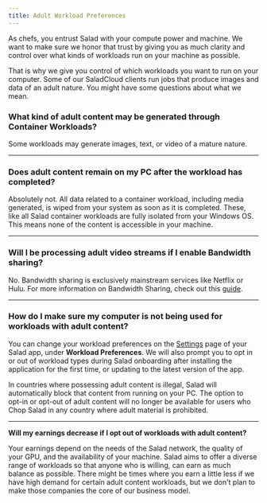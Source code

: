 ```yaml
---
title: Adult Workload Preferences
---
```


As chefs, you entrust Salad with your compute power and machine. We want to make sure we honor that trust by giving you
as much clarity and control over what kinds of workloads run on your machine as possible.

That is why we give you control of which workloads you want to run on your computer. Some of our SaladCloud clients run
jobs that produce images and data of an adult nature. You might have some questions about what we mean.

### **What kind of adult content may be generated through Container Workloads?**

Some workloads may generate images, text, or video of a mature nature.

---

### **Does adult content remain on my PC after the workload has completed?**

Absolutely not. All data related to a container workload, including media generated, is wiped from your system as soon
as it is completed. These, like all Salad container workloads are fully isolated from your Windows OS. This means none
of the content is accessible in your machine.

---

### **Will I be processing adult video streams if I enable Bandwidth sharing?**

No. Bandwidth sharing is exclusively mainstream services like Netflix or Hulu. For more information on Bandwidth
Sharing, check out this [guide](/docs/FAQ/Jobs/253-what-is-bandwidth-sharing).

---

### **How do I make sure my computer is not being used for workloads with adult content?**

You can change your workload preferences on the [Settings](/docs/Guides/Using-the-Salad-App/353-Salad-App-settings) page
of your Salad app, under **Workload Preferences**. We will also prompt you to opt in or out of workload types during
Salad onboarding after installing the application for the first time, or updating to the latest version of the app.

In countries where possessing adult content is illegal, Salad will automatically block that content from running on your
PC. The option to opt-in or opt-out of adult content will no longer be available for users who Chop Salad in any country
where adult material is prohibited.

---

**Will my earnings decrease if I opt out of workloads with adult content?**

Your earnings depend on the needs of the Salad network, the quality of your GPU, and the availability of your machine.
Salad aims to offer a diverse range of workloads so that anyone who is willing, can earn as much balance as possible.
There might be times where you earn a little less if we have high demand for certain adult content workloads, but we
don't plan to make those companies the core of our business model.
